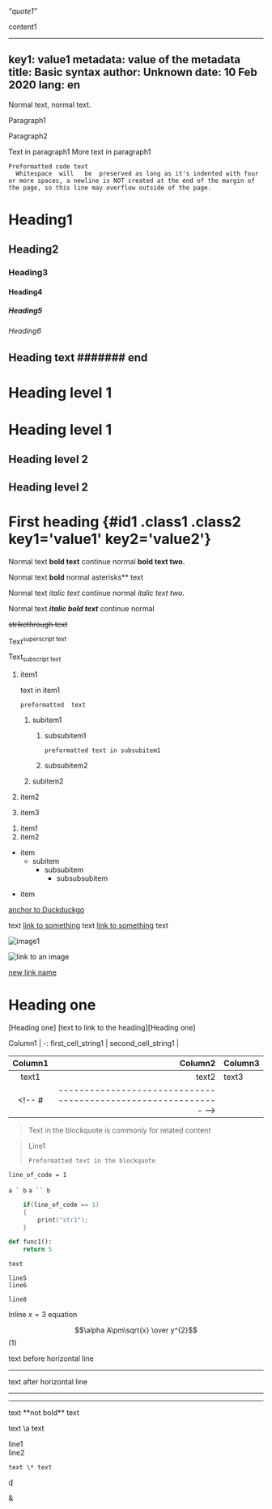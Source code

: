 <!-- 
#   Basic syntax
-->

<!-- #T# Table of contents -->

<!-- #C# Relationship between Markdown and HTML -->
<!-- #C# Metadata -->
<!-- #C# Normal text -->
<!-- #C# Headings -->
<!-- #C# Text formatting -->
<!-- #C# Bulleted lists -->
<!-- #C# Anchors, links -->
<!-- #C# Tables -->
<!-- #C# Blockquotes -->
<!-- #C# Source code -->
<!-- #C# Equations -->
<!-- #C# Decor and characters -->

<!-- #T# Beginning of content -->

<!-- # |------------------------------------------------------------- -->
<!-- #T# render a Markdown file as an HTML file with the pandoc command -->

<!-- # SYNTAX pandoc input_file1.md -s --katex -o output_file1.html -->

<!-- #T# Mathjax and/or Katex must be installed locally to render math equations from Markdown to HTML using Pandoc -->

<!-- #T# render a Markdown file as a PDF file with the pandoc command -->

<!-- # SYNTAX pandoc input_file1.md -o output_file1.pdf -->

<!-- #T# render a Markdown file as an HTML file stylized with a CSS file, but store the output as a PDF file with the pandoc command -->

<!-- # SYNTAX pandoc input_file1.md -s --katex -t html -c file1.css -o output_file1.pdf -->

<!-- #T# the Markdown syntax in this file includes regular Markdown syntax and also Pandoc Markdown syntax, because the Markdown files of this project at large are meant to be converted to other formats with Pandoc -->

<!-- #T# the output of examples shown in this file, is the output of the pandoc command taking the example as input -->
<!-- # |------------------------------------------------------------- -->

<!-- #C# Relationship between Markdown and HTML -->

<!-- # |------------------------------------------------------------- -->
<!-- #T# Markdown is a markup language that tries to be minimalistic, it tries to take the amount of markup down, which is a possible reason for its name -->

<!-- #T# as a markup language, Markdown can be converted into other markup languages, and Markdown was designed to be converted into HTML -->

<!-- #T# the same as in HTML, the tags in Markdown are classified as either blocks, or inlines, when parsing tags, block tags are parsed in a first step, and then inline tags in a second step -->

<!-- #T# regular HTML markup can be written directly in a Markdown file -->
<address>
    <q>quote1</q>
</address>

<!-- #T# invented tags are placed inside a <p> tag -->
<tag1>content1</tag1> <!-- # <p><tag1>content1</tag1></p> -->
<!-- # |------------------------------------------------------------- -->

<!-- #C# Metadata -->

<!-- # |------------------------------------------------------------- -->
<!-- #T# metadata and configuration are enclosed inside a triple hyphens pair, using YAML syntax, at the start of a file -->

---
key1: value1
metadata: value of the metadata
title: Basic syntax
author: Unknown
date: 10 Feb 2020
lang: en
---

<!-- # |------------------------------------------------------------- -->

<!-- #C# Normal text -->

<!-- # |------------------------------------------------------------- -->
<!-- #T# normal text is written without any special syxtax -->
Normal text, normal text.

<!-- #T# paragraphs are separated with a blank line between them -->
Paragraph1

Paragraph2

<!-- #T# text in consecutive lines form a single paragraph, because of whitespace collapse -->
Text in paragraph1
  More text in paragraph1 <!-- # Text in paragraph1 More text in paragraph1 -->

<!-- #T# to write text without collapsing whitespace, it can be indented with four or more spaces, text indented with four or more spaces is treated as preformatted code text -->
    Preformatted code text
      Whitespace  will   be  preserved as long as it's indented with four or more spaces, a newline is NOT created at the end of the margin of the page, so this line may overflow outside of the page.
<!-- # |------------------------------------------------------------- -->

<!-- #C# Headings -->

<!-- # |------------------------------------------------------------- -->
<!-- #T# headings start with the hash #, up to 6 consecutive hashes ###### -->
# Heading1
## Heading2
### Heading3
#### Heading4
##### Heading5
###### Heading6

<!-- #T# a heading can end with hashes, after a space all ending hashes will be ignored -->
## Heading text ####### end ####################
<!-- # Heading text ####### end -->

<!-- #T# the first two heading levels can also be made by underlining the heading text with at least one '=' for the first level, and with at least one '-' for the second level -->
Heading level 1 
=

Heading level 1 
===============

Heading level 2
-

Heading level 2
---------------

<!-- #T# headings can have metadata, specifically an identifier, HTML classes, and key value pairs (treated as HTML attribute value pairs) -->
<!-- # SYNTAX Heading1 {#id1 .class1 .class2 key1='value1' key2='value2'} -->
# First heading {#id1 .class1 .class2 key1='value1' key2='value2'}
<!-- # <h1 class="class1 class2" data-key1="value1" data-key2="value2" id="id1">First heading</h1> #| the keys in the key value pairs have 'data-' prepended to them -->

<!-- #T# there are a few predefined classes for headings -->
<!-- #T#     the .unnumbered class makes its heading unnumbered, even if the other headings are numbered (it's not counted in the numbering) -->
<!-- #T#     the .unlisted class takes its heading out of the table of contents, it must be used along with the .unnumbered class -->
<!-- # |------------------------------------------------------------- -->

<!-- #C# Text formatting -->

<!-- # |------------------------------------------------------------- -->
<!-- #T# bold text is written within double asterisks ** or double underscores __ -->
Normal text **bold text** continue normal __bold text two.__

<!-- #T# the double asterisks that create bold text act as an inline tag, inline tags are parse from beginning to end of the line -->
Normal text **bold** normal asterisks** text <!-- #| the third set of double asterisks is treated as plain text -->

<!-- #T# italic text is written within single asterisks * or single underscores _ -->
Normal text *italic text* continue normal _italic text two._

<!-- #T# italic bold text is written within triple asterisks *** -->
Normal text ***italic bold text*** continue normal

<!-- #T# strikethrough text is written within double tildes ~~ -->
~~strikethrough text~~

<!-- #T# superscript text is written inside HTML style tags called 'sup' -->
Text<sup>superscript text</sup>

<!-- #T# subscript text is written inside HTML style tags called 'sub' -->
Text<sub>subscript text</sub>
<!-- # |------------------------------------------------------------- -->

<!-- #C# Bulleted lists -->

<!-- # |------------------------------------------------------------- -->
<!-- #T# make ordered lists with any number and a dot or closing parenthesis, num1., num1), preformatted text is indented four spaces relative to the previous paragraph, sublists are introduced with the same indentation of the paragraph of the previous list item -->
1. item1

   text in item1

       preformatted  text

   1. subitem1
      1. subsubitem1

             preformatted text in subsubitem1

      1. subsubitem2
   1. subitem2
1. item2
1. item3

1) item1
2) item2

<!-- #T# make unordered lists with asterisks *, plus + or minus -, the indentation is neccessary to distinguish sublevels -->
* item
    + subitem
        - subsubitem
            * subsubsubitem
+ item

<!-- #T# the text in a list item must be separated by at least one space from the list marker (num1. for ordered lists, and *, +, - for unordered lists) -->
<!-- # |------------------------------------------------------------- -->

<!-- #C# Anchors, links -->

<!-- # |------------------------------------------------------------- -->
<!-- #T# create anchors to links -->
<!-- # SYNTAX [anchor_text1](hyperlink1 "title1") -->
[anchor to Duckduckgo](https://duckduckgo.com/ "link tooltip")

<!-- #T# a link reference defines a link, with a link name, a path to the target location of the link, and a title for the link that displays as a tooltip when hovering the mouse over the link, the link reference only defines a link, i.e. it's not a link in itself and it doesn't appear when converting into HTML -->
<!-- # SYNTAX [link_name1]: path/to/link1 "link_title1" -->
[link to something]: path/to/link1 "link tooltip"

<!-- #T# in a link reference, the link target location can also be written inside angle brackets, the angle brackets can be empty, the tooltip title is optional -->
[link to something]: <path/to/link1>

<!-- #T# given that the link reference only defines a link, to create instances of the link, only the link name is required, it can be repeated in different places, each repetition is another instance of the link, a link instance can be placed before its link reference -->
<!-- # SYNTAX [link_name1] -->
text [link to something] text [link to something] text

<!-- #T# embed images with an anchor but starting with an exclamation mark -->
<!-- # SYNTAX ![image_anchor_text1](image_location1) -->
![image1](../../Octave/S1_Basic/S1_08_B__Aux01.svg)

<!-- #T# create a link reference to an image like a regular link reference -->
[link to an image]: path/to/image1 "image tooltip"

<!-- #T# create an instance of a link to an image, by starting with an exclamation mark -->
![link to an image]

<!-- #T# a link can point to another link, which points to a given location, this effectively is a way to create a link with a new name -->
<!-- # SYNTAX [new_link_name1][link_name1] -->
[new link name][link to something] <!-- #| this points to path/to/link1 -->

<!-- #T# headings can be linked to, by placing their content as the link name -->
# Heading one
[Heading one]
[text to link to the heading][Heading one] 
<!-- # <p><a href="#heading-one">text to link to the heading</a></p> -->
<!-- # |------------------------------------------------------------- -->

<!-- #C# Tables -->

<!-- # |------------------------------------------------------------- -->
<!-- #T# tables are defined with a vertical bar | per row, and below the headers at least one hyphen - per column. Colon signs : can be used to set the text alignment per column, '-:' is for right justification, ':-' is for left justification, ':-:' is for center justification -->

<!-- #T# table with minimal elements -->
Column1 |
 -:
first_cell_string1 |
second_cell_string1 |
<!-- #| '-:' makes the text alignment right justified -->

<!-- #T# prettier table -->
| Column1 | Column2 | Column3 |
| :-----: | ------: | :------ |
| text1   | text2   | text3   |
<!-- # |------------------------------------------------------------- -->

<!-- #C# Blockquotes -->

<!-- # |------------------------------------------------------------- -->
<!-- #T# create a blockquote by starting each line in the block with the greater than symbol -->
> Text in the blockquote is
> commonly for related content

<!-- #T# preformatted text is inserted in a blockquote, after four or more spaces, which means five or more spaces totals after the '>', because the blockquote takes one space after the '>' -->
> Line1
>
>     Preformatted text in the blockquote
<!-- # |------------------------------------------------------------- -->

<!-- #C# Source code -->

<!-- # |------------------------------------------------------------- -->
<!-- #T# inline code goes within backticks -->
`line_of_code = 1`

<!-- #T# if the inline code requires using backticks as a character, then the number of enclosing backticks must be different -->
``a ` b`` <!-- # <p><code>a ` b</code></p> -->
` a `` b ` <!-- # <p><code>a `` b</code></p> -->

<!-- #T# fence multiple lines of code within a pair of three or more backticks, an info string can be placed after the first backticks line, the info string indicates the language inside the fenced code block, the info string must not have spaces -->
```C
    if(line_of_code == 1)
    {
        print("str1");
    }
```
<!-- #T# available syntax highlighting options are, 'C' (as shown), 'json', 'python' -->

<!-- #T# extra options are, 'mermaid' (creates diagrams from plain text), 'smiles' (creates a 2D molecular diagram of a given molecule) -->

<!-- #T# fenced code blocks can also be created inside a pair of three or more tildes -->
~~~~~~~~~~~~~~~~~~~~~~~~~~ python
def func1():
    return 5
~~~~~~~~~~~~~~~~~~~~~~~~~~

<!-- #T# fenced code blocks can have metadata, specifically an identifier, HTML classes, and key value pairs (treated as HTML attribute value pairs) -->
<!-- # SYNTAX ~~~ {#id1 .class1 .class2 key1='value1' key2='value2'} -->
~~~~~~~~~~~~ {#id1 .class1 .class2 key1='value1' key2='value2'}
text
~~~~~~~~~~~~
<!-- # <pre id="id1" class="class1 class2" data-key1="value1" data-key2="value2"><code>text</code></pre> -->

<!-- #T# as can be seen, if a fenced code block has metadata then it cannot have an info string, the programming language of the code block can be passed as a predefined class, there are a few predefined classes and attributes for code blocks -->
<!-- #T#     the .python class sets the language of the code block to be Python -->
<!-- #T#     the .numberLines class is used to number the lines in the code block -->
<!-- #T#       the startFrom attribute is a number that sets the starting line number of the code block -->
~~~ {.numberLines startFrom=5}
line5
line6

line8
~~~
<!-- # |------------------------------------------------------------- -->

<!-- #C# Equations -->

<!-- # |------------------------------------------------------------- -->
<!-- #T# equations can be written, using Latex syntax -->

<!-- #T# inline equations are enclosed in single dollar signs -->
Inline $x = 3$ equation

<!-- #T# an equation block is enclosed in double dollar signs, the equation numbering can be set in parentheses after the double dollar signs -->
$$\alpha A\pm\sqrt{x} \over y^{2}$$ (1)
<!-- # |------------------------------------------------------------- -->

<!-- #C# Decor and characters -->

<!-- # |------------------------------------------------------------- -->
<!-- #T# draw an horizontal line (known as a thematic break) with four hyphens preceded by a newline and followed by a newline -->
text before horizontal line

----

text after horizontal line

<!-- #T# this can also be done with three hyphens, but here four hyphens are used to differentiate it from the YAML delimiters which are three hyphens -->

<!-- #T# an horizontal line can also be drawn with three asterisks or with three underscores, in these two cases, the preceding and following newlines are not required -->
***
___

<!-- #T# operators can be escaped with a backslash -->
text \*\*not bold\*\* text <!-- #| the asterisks are taken literally -->

<!-- #T# to get a literal backslash, it must be escaped -->
text \\a text <!-- # <p>text \a text</p> -->

<!-- #T# the newline at the end of a line can be escaped to be taken literally -->
line1\
line2

<!-- #T# the backslash is always literal in verbatim environments -->
    text \* text
<!-- # <pre><code>text \* text</code></pre> -->

<!-- #T# insert unicode characters with their hexadecimal code point -->
<!-- # SYNTAX &#xHex_num1; -->
&#x02A0;

<!-- #T# HTML entities can also be inserted -->
&amp;
<!-- # |------------------------------------------------------------- -->